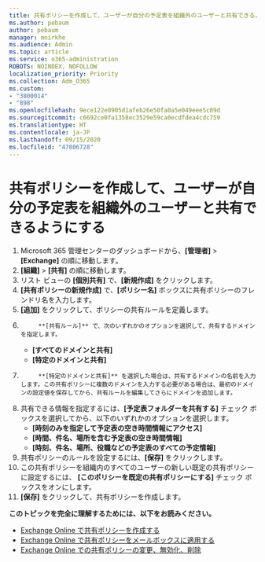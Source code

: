 ```yaml
---
title: 共有ポリシーを作成して、ユーザーが自分の予定表を組織外のユーザーと共有できるようにする
ms.author: pebaum
author: pebaum
manager: mnirkhe
ms.audience: Admin
ms.topic: article
ms.service: o365-administration
ROBOTS: NOINDEX, NOFOLLOW
localization_priority: Priority
ms.collection: Adm_O365
ms.custom:
- "3800014"
- "898"
ms.openlocfilehash: 9ece122e0905d1afeb26e50fa0a5e049eee5c09d
ms.sourcegitcommit: c6692ce0fa1358ec3529e59ca0ecdfdea4cdc759
ms.translationtype: HT
ms.contentlocale: ja-JP
ms.lasthandoff: 09/15/2020
ms.locfileid: "47806728"
---
```

# <a name="create-a-sharing-policy-to-allow-your-users-to-share-their-calendar-with-people-outside-your-organization"></a>共有ポリシーを作成して、ユーザーが自分の予定表を組織外のユーザーと共有できるようにする

1. Microsoft 365 管理センターのダッシュボードから、**[管理者]** > **[Exchange]** の順に移動します。
2. **[組織]** > **[共有]** の順に移動します。
3. リスト ビューの **[個別共有]** で、**[新規作成]** をクリックします。
4. **[共有ポリシーの新規作成]** で、**[ポリシー名]** ボックスに共有ポリシーのフレンドリ名を入力します。
5. **[追加]** をクリックして、ポリシーの共有ルールを定義します。
6. 
            **[共有ルール]** で、次のいずれかのオプションを選択して、共有するドメインを指定します。
    - **[すべてのドメインと共有]**
    - **[特定のドメインと共有]**
8. 
            **[特定のドメインと共有]** を選択した場合は、共有するドメインの名前を入力します。この共有ポリシーに複数のドメインを入力する必要がある場合は、最初のドメインの設定値を保存してから、共有ルールを編集してさらにドメインを追加します。
9. 共有できる情報を指定するには、**[予定表フォルダーを共有する]** チェック ボックスを選択してから、以下のいずれかのオプションを選択します。
    - **[時刻のみを指定して予定表の空き時間情報にアクセス]**
    - **[時間、件名、場所を含む予定表の空き時間情報]**
    - **[時刻、件名、場所、役職などの予定表のすべての予定情報]**
11. 共有ポリシーのルールを設定するには、**[保存]** をクリックします。
12. この共有ポリシーを組織内のすべてのユーザーの新しい既定の共有ポリシーに設定するには、 **[このポリシーを既定の共有ポリシーにする]** チェック ボックスをオンにします。
13. **[保存]** をクリックして、共有ポリシーを作成します。  

**このトピックを完全に理解するためには、以下をお読みください。**

- [Exchange Online で共有ポリシーを作成する](https://docs.microsoft.com/exchange/sharing/sharing-policies/create-a-sharing-policy)
- [Exchange Online で共有ポリシーをメールボックスに適用する](https://docs.microsoft.com/exchange/sharing/sharing-policies/apply-a-sharing-policy)
- [Exchange Online での共有ポリシーの変更、無効化、削除](https://docs.microsoft.com/exchange/sharing/sharing-policies/modify-a-sharing-policy)